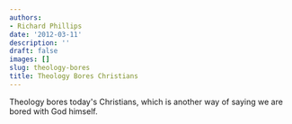 ```yaml
---
authors:
- Richard Phillips
date: '2012-03-11'
description: ''
draft: false
images: []
slug: theology-bores
title: Theology Bores Christians
---
```


Theology bores today's Christians, which is another way of saying we are bored with God himself.